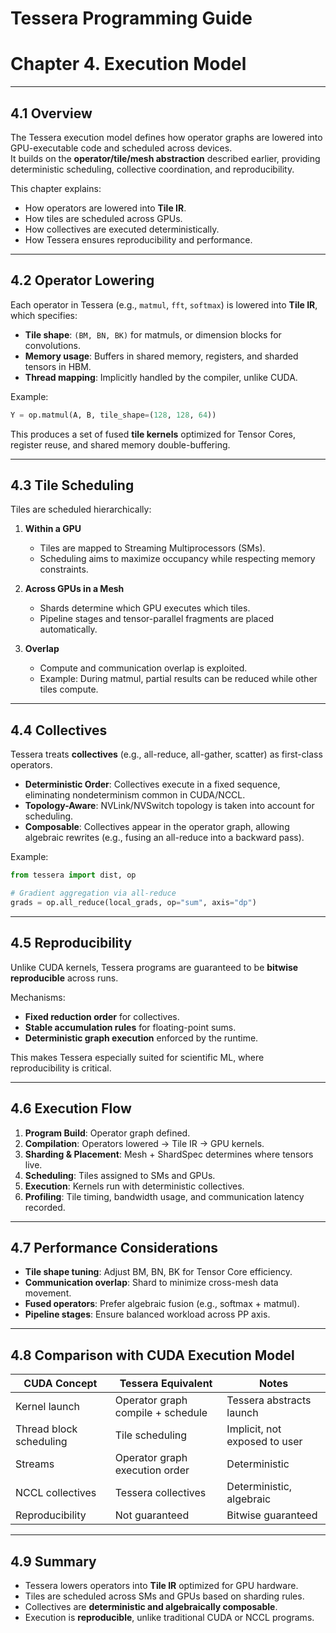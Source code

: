 # Tessera Programming Guide
# Chapter 4. Execution Model

---

## 4.1 Overview

The Tessera execution model defines how operator graphs are lowered into GPU-executable code and scheduled across devices.  
It builds on the **operator/tile/mesh abstraction** described earlier, providing deterministic scheduling, collective coordination, and reproducibility.  

This chapter explains:  
- How operators are lowered into **Tile IR**.  
- How tiles are scheduled across GPUs.  
- How collectives are executed deterministically.  
- How Tessera ensures reproducibility and performance.  

---

## 4.2 Operator Lowering

Each operator in Tessera (e.g., `matmul`, `fft`, `softmax`) is lowered into **Tile IR**, which specifies:  
- **Tile shape**: `(BM, BN, BK)` for matmuls, or dimension blocks for convolutions.  
- **Memory usage**: Buffers in shared memory, registers, and sharded tensors in HBM.  
- **Thread mapping**: Implicitly handled by the compiler, unlike CUDA.  

Example:
```python
Y = op.matmul(A, B, tile_shape=(128, 128, 64))
```

This produces a set of fused **tile kernels** optimized for Tensor Cores, register reuse, and shared memory double-buffering.  

---

## 4.3 Tile Scheduling

Tiles are scheduled hierarchically:  

1. **Within a GPU**  
   - Tiles are mapped to Streaming Multiprocessors (SMs).  
   - Scheduling aims to maximize occupancy while respecting memory constraints.  

2. **Across GPUs in a Mesh**  
   - Shards determine which GPU executes which tiles.  
   - Pipeline stages and tensor-parallel fragments are placed automatically.  

3. **Overlap**  
   - Compute and communication overlap is exploited.  
   - Example: During matmul, partial results can be reduced while other tiles compute.  

---

## 4.4 Collectives

Tessera treats **collectives** (e.g., all-reduce, all-gather, scatter) as first-class operators.  

- **Deterministic Order**: Collectives execute in a fixed sequence, eliminating nondeterminism common in CUDA/NCCL.  
- **Topology-Aware**: NVLink/NVSwitch topology is taken into account for scheduling.  
- **Composable**: Collectives appear in the operator graph, allowing algebraic rewrites (e.g., fusing an all-reduce into a backward pass).  

Example:
```python
from tessera import dist, op

# Gradient aggregation via all-reduce
grads = op.all_reduce(local_grads, op="sum", axis="dp")
```

---

## 4.5 Reproducibility

Unlike CUDA kernels, Tessera programs are guaranteed to be **bitwise reproducible** across runs.  

Mechanisms:  
- **Fixed reduction order** for collectives.  
- **Stable accumulation rules** for floating-point sums.  
- **Deterministic graph execution** enforced by the runtime.  

This makes Tessera especially suited for scientific ML, where reproducibility is critical.  

---

## 4.6 Execution Flow

1. **Program Build**: Operator graph defined.  
2. **Compilation**: Operators lowered → Tile IR → GPU kernels.  
3. **Sharding & Placement**: Mesh + ShardSpec determines where tensors live.  
4. **Scheduling**: Tiles assigned to SMs and GPUs.  
5. **Execution**: Kernels run with deterministic collectives.  
6. **Profiling**: Tile timing, bandwidth usage, and communication latency recorded.  

---

## 4.7 Performance Considerations

- **Tile shape tuning**: Adjust BM, BN, BK for Tensor Core efficiency.  
- **Communication overlap**: Shard to minimize cross-mesh data movement.  
- **Fused operators**: Prefer algebraic fusion (e.g., softmax + matmul).  
- **Pipeline stages**: Ensure balanced workload across PP axis.  

---

## 4.8 Comparison with CUDA Execution Model

| CUDA Concept | Tessera Equivalent | Notes |
|--------------|--------------------|-------|
| Kernel launch | Operator graph compile + schedule | Tessera abstracts launch |
| Thread block scheduling | Tile scheduling | Implicit, not exposed to user |
| Streams | Operator graph execution order | Deterministic |
| NCCL collectives | Tessera collectives | Deterministic, algebraic |
| Reproducibility | Not guaranteed | Bitwise guaranteed |

---

## 4.9 Summary

- Tessera lowers operators into **Tile IR** optimized for GPU hardware.  
- Tiles are scheduled across SMs and GPUs based on sharding rules.  
- Collectives are **deterministic and algebraically composable**.  
- Execution is **reproducible**, unlike traditional CUDA or NCCL programs.  

